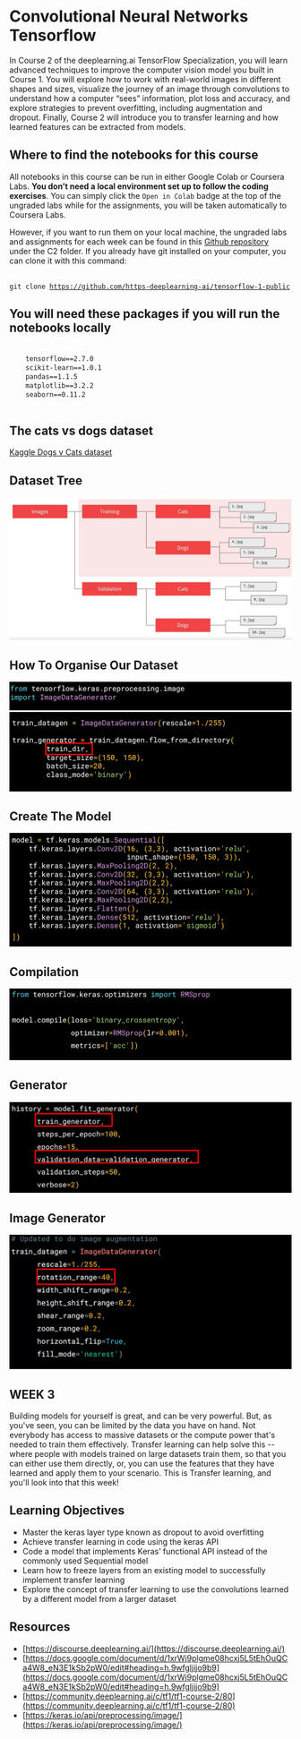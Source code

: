 # Convolutional Neural Networks Tensorflow

In Course 2 of the deeplearning.ai TensorFlow Specialization, you will learn advanced techniques to improve the computer vision model you built in Course 1. You will explore how to work with real-world images in different shapes and sizes, visualize the journey of an image through convolutions to understand how a computer “sees” information, plot loss and accuracy, and explore strategies to prevent overfitting, including augmentation and dropout. Finally, Course 2 will introduce you to transfer learning and how learned features can be extracted from models. 


## Where to find the notebooks for this course

All notebooks in this course can be run in either Google Colab or Coursera Labs. **You don’t need a local environment set up to follow the coding exercises**. You can simply click the <code>Open in Colab</code> badge at the top of the ungraded labs while for the assignments, you will be taken automatically to Coursera Labs.

However, if you want to run them on your local machine, the ungraded labs and assignments for each week can be found in this [Github repository](https://github.com/https-deeplearning-ai/tensorflow-1-public) under the C2 folder. If you already have git installed on your computer, you can clone it with this command:

<pre></pre>
<code>git clone https://github.com/https-deeplearning-ai/tensorflow-1-public</code>
</pre>

## You will need these packages if you will run the notebooks locally

<pre>
<code>
    tensorflow==2.7.0
    scikit-learn==1.0.1
    pandas==1.1.5
    matplotlib==3.2.2
    seaborn==0.11.2
</code>
</pre>

## The cats vs dogs dataset

[Kaggle Dogs v Cats dataset](https://www.kaggle.com/c/dogs-vs-cats)

## Dataset Tree

![image](images/1.png)

## How To Organise Our Dataset

![image](images/2.png)
![image](images/3.png)

## Create The Model

![image](images/4.png)

## Compilation

![image](images/5.png)

## Generator

![image](images/6.png)

## Image Generator

![image](images/7.png)


## WEEK 3

Building models for yourself is great, and can be very powerful. But, as you've seen, you can be limited by the data you have on hand. Not everybody has access to massive datasets or the compute power that's needed to train them effectively. Transfer learning can help solve this -- where people with models trained on large datasets train them, so that you can either use them directly, or, you can use the features that they have learned and apply them to your scenario. This is Transfer learning, and you'll look into that this week!

## Learning Objectives

* Master the keras layer type known as dropout to avoid overfitting
* Achieve transfer learning in code using the keras API
* Code a model that implements Keras’ functional API instead of the commonly used Sequential model
* Learn how to freeze layers from an existing model to successfully implement transfer learning
* Explore the concept of transfer learning to use the convolutions learned by a different model from a larger dataset

## Resources

* [https://discourse.deeplearning.ai/](https://discourse.deeplearning.ai/)
* [https://docs.google.com/document/d/1xrWj9plgme08hcxj5L5tEhOuQCa4W8_eN3E1kSb2pW0/edit#heading=h.9wfgljijo9b9](https://docs.google.com/document/d/1xrWj9plgme08hcxj5L5tEhOuQCa4W8_eN3E1kSb2pW0/edit#heading=h.9wfgljijo9b9)
* [https://community.deeplearning.ai/c/tf1/tf1-course-2/80](https://community.deeplearning.ai/c/tf1/tf1-course-2/80)
* [https://keras.io/api/preprocessing/image/](https://keras.io/api/preprocessing/image/)


